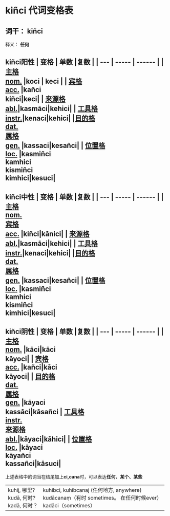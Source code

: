 # kiñci 代词变格表

## 词干： **kiñci**
释义： **任何**

**kiñci阳性**
| 变格 | 单数  |复数 |
| --- | ----- | ------ |
| [主格<br>nom.](nom.md) |koci | keci |
| [宾格<br>acc.](acc.md) |kañci<br>kiñci|keci|
| [来源格<br>abl.](abl.md)|kasmāci|kehici|
| [工具格<br>instr.](instr.md)|kenaci|kehici|
|[目的格<br>dat.](dat.md)<br> [属格<br>gen.](gen.md) |kassaci|kesañci|
| [位置格<br>loc.](loc.md) |kasmiñci<br>kamhici<br>kismiñci<br>kimhici|kesuci|
---
**kiñci中性**
| 变格 | 单数  |复数 |
| --- | ----- | ------ |
| [主格<br>nom.](nom.md)<br>[宾格<br>acc.](acc.md) |kiñci|kānici|
| [来源格<br>abl.](abl.md)|kasmāci|kehici|
| [工具格<br>instr.](instr.md)|kenaci|kehici|
|[目的格<br>dat.](dat.md)<br> [属格<br>gen.](gen.md) |kassaci|kesañci|
| [位置格<br>loc.](loc.md) |kasmiñci<br>kamhici<br>kismiñci<br>kimhici|kesuci|
---
**kiñci阴性**
| 变格 | 单数  |复数 |
| --- | ----- | ------ |
| [主格<br>nom.](nom.md) |kāci|kāci<br>kāyoci|
| [宾格<br>acc.](acc.md) |kañci|kāci<br>kāyoci|
| [目的格<br>dat.](dat.md)<br>[属格<br>gen.](gen.md) |kāyaci<br>kassāci|kāsañci
| [工具格<br>instr.](instr.md)<br>[来源格<br>abl.](abl.md)|kāyaci|kāhici|
| [位置格<br>loc.](loc.md) |kāyaci<br>kāyañci<br>kassañci|kāsuci|
---
上述表格中的词当在结尾加上**ci,cana**时，可以表达**任何、某个、某些**

|||
|--|--|
|kuhij, 哪里?<br>kudā, 何时?<br>kadā, 何时？|  kuhibci, kuhibcanaj  (任何地方, anywhere)<br>kudācanaṃ（有时 sometimes。 在任何时候ever）<br>kadāci（sometimes）|